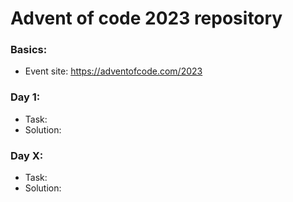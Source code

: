 # Advent of code 2023 repository
### Basics:
* Event site: https://adventofcode.com/2023

### Day 1:
* Task:
* Solution:

### Day X:
* Task:
* Solution:


